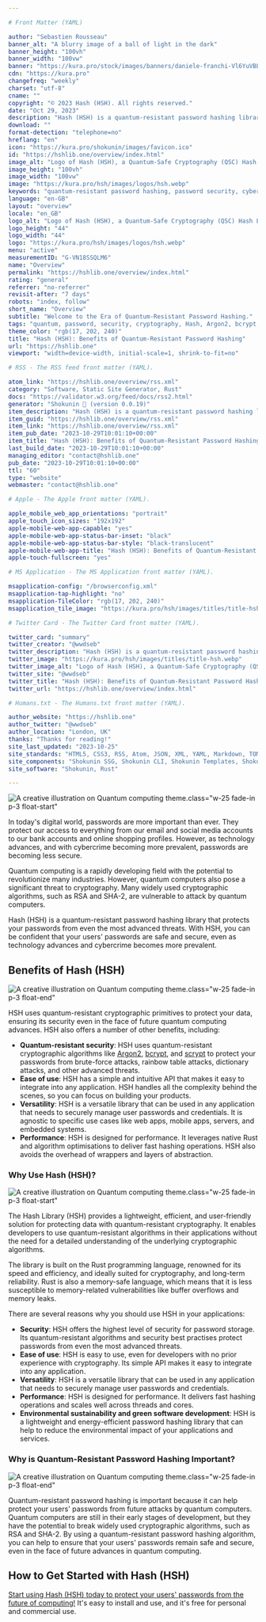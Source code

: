 ```yaml
---

# Front Matter (YAML)

author: "Sebastien Rousseau"
banner_alt: "A blurry image of a ball of light in the dark"
banner_height: "100vh"
banner_width: "100vw"
banner: "https://kura.pro/stock/images/banners/daniele-franchi-Vl6YuVBLEys.webp"
cdn: "https://kura.pro"
changefreq: "weekly"
charset: "utf-8"
cname: ""
copyright: "© 2023 Hash (HSH). All rights reserved."
date: "Oct 29, 2023"
description: "Hash (HSH) is a quantum-resistant password hashing library that protects your passwords from even the most advanced threats with ease and confidence."
download: ""
format-detection: "telephone=no"
hreflang: "en"
icon: "https://kura.pro/shokunin/images/favicon.ico"
id: "https://hshlib.one/overview/index.html"
image_alt: "Logo of Hash (HSH), a Quantum-Safe Cryptography (QSC) Hash Library"
image_height: "100vh"
image_width: "100vw"
image: "https://kura.pro/hsh/images/logos/hsh.webp"
keywords: "quantum-resistant password hashing, password security, cybersecurity, post-quantum cryptography, Hash (HSH), Argon2, bcrypt, scrypt, quantum computing, password attacks, data protection"
language: "en-GB"
layout: "overview"
locale: "en_GB"
logo_alt: "Logo of Hash (HSH), a Quantum-Safe Cryptography (QSC) Hash Library"
logo_height: "44"
logo_width: "44"
logo: "https://kura.pro/hsh/images/logos/hsh.webp"
menu: "active"
measurementID: "G-VN18SSQLM6"
name: "Overview"
permalink: "https://hshlib.one/overview/index.html"
rating: "general"
referrer: "no-referrer"
revisit-after: "7 days"
robots: "index, follow"
short_name: "Overview"
subtitle: "Welcome to the Era of Quantum-Resistant Password Hashing."
tags: "quantum, password, security, cryptography, Hash, Argon2, bcrypt, scrypt, post-quantum, data, protection"
theme_color: "rgb(17, 202, 240)"
title: "Hash (HSH): Benefits of Quantum-Resistant Password Hashing"
url: "https://hshlib.one"
viewport: "width=device-width, initial-scale=1, shrink-to-fit=no"

# RSS - The RSS feed front matter (YAML).

atom_link: "https://hshlib.one/overview/rss.xml"
category: "Software, Static Site Generator, Rust"
docs: "https://validator.w3.org/feed/docs/rss2.html"
generator: "Shokunin 🦀 (version 0.0.19)"
item_description: "Hash (HSH) is a quantum-resistant password hashing library that protects your passwords from even the most advanced threats with ease and confidence."
item_guid: "https://hshlib.one/overview/rss.xml"
item_link: "https://hshlib.one/overview/rss.xml"
item_pub_date: "2023-10-29T10:01:10+00:00"
item_title: "Hash (HSH): Benefits of Quantum-Resistant Password Hashing"
last_build_date: "2023-10-29T10:01:10+00:00"
managing_editor: "contact@hshlib.one"
pub_date: "2023-10-29T10:01:10+00:00"
ttl: "60"
type: "website"
webmaster: "contact@hshlib.one"

# Apple - The Apple front matter (YAML).

apple_mobile_web_app_orientations: "portrait"
apple_touch_icon_sizes: "192x192"
apple-mobile-web-app-capable: "yes"
apple-mobile-web-app-status-bar-inset: "black"
apple-mobile-web-app-status-bar-style: "black-translucent"
apple-mobile-web-app-title: "Hash (HSH): Benefits of Quantum-Resistant Password Hashing"
apple-touch-fullscreen: "yes"

# MS Application - The MS Application front matter (YAML).

msapplication-config: "/browserconfig.xml"
msapplication-tap-highlight: "no"
msapplication-TileColor: "rgb(17, 202, 240)"
msapplication_tile_image: "https://kura.pro/hsh/images/titles/title-hsh.webp"

# Twitter Card - The Twitter Card front matter (YAML).

twitter_card: "summary"
twitter_creator: "@wwdseb"
twitter_description: "Hash (HSH) is a quantum-resistant password hashing library that protects your passwords from even the most advanced threats with ease and confidence."
twitter_image: "https://kura.pro/hsh/images/titles/title-hsh.webp"
twitter_image_alt: "Logo of Hash (HSH), a Quantum-Safe Cryptography (QSC) Hash Library"
twitter_site: "@wwdseb"
twitter_title: "Hash (HSH): Benefits of Quantum-Resistant Password Hashing"
twitter_url: "https://hshlib.one/overview/index.html"

# Humans.txt - The Humans.txt front matter (YAML).

author_website: "https://hshlib.one"
author_twitter: "@wwdseb"
author_location: "London, UK"
thanks: "Thanks for reading!"
site_last_updated: "2023-10-25"
site_standards: "HTML5, CSS3, RSS, Atom, JSON, XML, YAML, Markdown, TOML"
site_components: "Shokunin SSG, Shokunin CLI, Shokunin Templates, Shokunin Themes, Kaishi SSG, Kaishi CLI, Kaishi Templates, Kaishi Themes"
site_software: "Shokunin, Rust"

---
```


![A creative illustration on Quantum computing theme][00].class=\"w-25 fade-in p-3 float-start\"

In today's digital world, passwords are more important than ever. They protect our access to everything from our email and social media accounts to our bank accounts and online shopping profiles. However, as technology advances, and with cybercrime becoming more prevalent, passwords are becoming less secure.

Quantum computing is a rapidly developing field with the potential to revolutionize many industries. However, quantum computers also pose a significant threat to cryptography. Many widely used cryptographic algorithms, such as RSA and SHA-2, are vulnerable to attack by quantum computers.

Hash (HSH) is a quantum-resistant password hashing library that protects your passwords from even the most advanced threats. With HSH, you can be confident that your users' passwords are safe and secure, even as technology advances and cybercrime becomes more prevalent.

## Benefits of Hash (HSH)

![A creative illustration on Quantum computing theme][01].class=\"w-25 fade-in p-3 float-end\"

HSH uses quantum-resistant cryptographic primitives to protect your data, ensuring its security even in the face of future quantum computing advances. HSH also offers a number of other benefits, including:

- **Quantum-resistant security**: HSH uses quantum-resistant cryptographic algorithms like [Argon2][06], [bcrypt][07], and [scrypt][08] to protect your passwords from brute-force attacks, rainbow table attacks, dictionary attacks, and other advanced threats.
- **Ease of use**: HSH has a simple and intuitive API that makes it easy to integrate into any application. HSH handles all the complexity behind the scenes, so you can focus on building your products.
- **Versatility**: HSH is a versatile library that can be used in any application that needs to securely manage user passwords and credentials. It is agnostic to specific use cases like web apps, mobile apps, servers, and embedded systems.
- **Performance**: HSH is designed for performance. It leverages native Rust and algorithm optimisations to deliver fast hashing operations. HSH also avoids the overhead of wrappers and layers of abstraction.

### Why Use Hash (HSH)?

![A creative illustration on Quantum computing theme][02].class=\"w-25 fade-in p-3 float-start\"

The Hash Library (HSH) provides a lightweight, efficient, and user-friendly solution for protecting data with quantum-resistant cryptography. It enables developers to use quantum-resistant algorithms in their applications without the need for a detailed understanding of the underlying cryptographic algorithms.

The library is built on the Rust programming language, renowned for its speed and efficiency, and ideally suited for cryptography, and long-term reliability. Rust is also a memory-safe language, which means that it is less susceptible to memory-related vulnerabilities like buffer overflows and memory leaks.

There are several reasons why you should use HSH in your applications:

- **Security**: HSH offers the highest level of security for password storage. Its quantum-resistant algorithms and security best practises protect passwords from even the most advanced threats.
- **Ease of use**: HSH is easy to use, even for developers with no prior experience with cryptography. Its simple API makes it easy to integrate into any application.
- **Versatility**: HSH is a versatile library that can be used in any application that needs to securely manage user passwords and credentials.
- **Performance**: HSH is designed for performance. It delivers fast hashing operations and scales well across threads and cores.
- **Environmental sustainability and green software development**: HSH is a lightweight and energy-efficient password hashing library that can help to reduce the environmental impact of your applications and services.

### Why is Quantum-Resistant Password Hashing Important?

![A creative illustration on Quantum computing theme][03].class=\"w-25 fade-in p-3 float-end\"

Quantum-resistant password hashing is important because it can help protect your users' passwords from future attacks by quantum computers. Quantum computers are still in their early stages of development, but they have the potential to break widely used cryptographic algorithms, such as RSA and SHA-2. By using a quantum-resistant password hashing algorithm, you can help to ensure that your users' passwords remain safe and secure, even in the face of future advances in quantum computing.

## How to Get Started with Hash (HSH)

[Start using Hash (HSH) today to protect your users' passwords from the future of computing!][09] It's easy to install and use, and it's free for personal and commercial use.

[00]: https://kura.pro/stock/images/banners/maximalfocus-76McKuOlI5U.webp "A creative illustration on Quantum computing theme"
[01]: https://kura.pro/stock/images/banners/mcdobbie-hu-5RgShZblKAQ.webp "Learn more about the benefits of Hash (HSH)"
[02]: https://kura.pro/stock/images/banners/pawel-czerwinski-7LoWpCOAn6k.webp "Learn more about the benefits of Hash (HSH)"
[03]: https://kura.pro/stock/images/banners/philipp-katzenberger-iIJrUoeRoCQ.webp "Learn more about the benefits of Hash (HSH)"

[06]: https://en.wikipedia.org/wiki/Argon2 "Argon2"
[07]: https://en.wikipedia.org/wiki/Bcrypt "Bcrypt"
[08]: https://en.wikipedia.org/wiki/Scrypt "Scrypt"
[09]: /getting-started/index.html "Getting Started"
